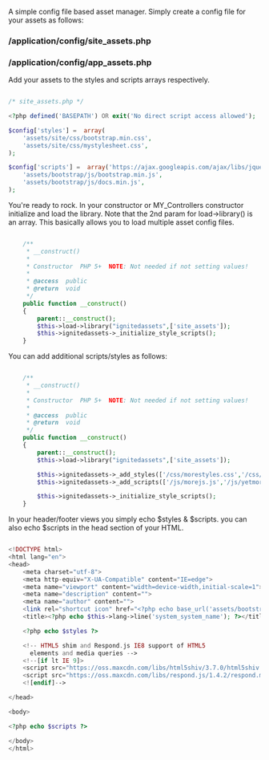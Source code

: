 
A simple config file based asset manager. Simply create a config file for your assets as follows:

### /application/config/site_assets.php
### /application/config/app_assets.php

Add your assets to the styles and scripts arrays respectively.

```php

/* site_assets.php */

<?php defined('BASEPATH') OR exit('No direct script access allowed');

$config['styles'] =  array(
    'assets/site/css/bootstrap.min.css',
    'assets/site/css/mystylesheet.css',
);

$config['scripts'] =  array('https://ajax.googleapis.com/ajax/libs/jquery/1.11.0/jquery.min.js',
    'assets/bootstrap/js/bootstrap.min.js',
    'assets/bootstrap/js/docs.min.js',
);


```
You're ready to rock. In your constructor or MY_Controllers constructor initialize and load the library. Note that the 2nd param for load->library() is an array.
This basically allows you to load multiple asset config files.

```php

    /**
	 * __construct()
	 *
	 * Constructor	PHP 5+	NOTE: Not needed if not setting values!
	 *
	 * @access	public
	 * @return	void
	 */
	public function __construct()
	{
		parent::__construct();
		$this->load->library("ignitedassets",['site_assets']);
		$this->ignitedassets->_initialize_style_scripts();
	}

```

You can add additional scripts/styles as follows:

```php

    /**
	 * __construct()
	 *
	 * Constructor	PHP 5+	NOTE: Not needed if not setting values!
	 *
	 * @access	public
	 * @return	void
	 */
	public function __construct()
	{
		parent::__construct();
		$this->load->library("ignitedassets",['site_assets']);

		$this->ignitedassets->_add_styles(['/css/morestyles.css','/css/yetmorestyles.css']);
		$this->ignitedassets->_add_scripts(['/js/morejs.js','/js/yetmorejs.js']);

		$this->ignitedassets->_initialize_style_scripts();
	}

```

In your header/footer views you simply echo $styles & $scripts. you can also echo $scripts in the head section of your HTML.

```php

<!DOCTYPE html>
<html lang="en">
<head>
    <meta charset="utf-8">
    <meta http-equiv="X-UA-Compatible" content="IE=edge">
    <meta name="viewport" content="width=device-width,initial-scale=1">
    <meta name="description" content="">
    <meta name="author" content="">
    <link rel="shortcut icon" href="<?php echo base_url('assets/bootstrap/ico/favicon.ico'); ?>">
    <title><?php echo $this->lang->line('system_system_name'); ?></title>

    <?php echo $styles ?>

    <!-- HTML5 shim and Respond.js IE8 support of HTML5
      elements and media queries -->
    <!--[if lt IE 9]>
    <script src="https://oss.maxcdn.com/libs/html5shiv/3.7.0/html5shiv.js"></script>
    <script src="https://oss.maxcdn.com/libs/respond.js/1.4.2/respond.min.js"></script>
    <![endif]-->

</head>

<body>

<?php echo $scripts ?>

</body>
</html>

```
